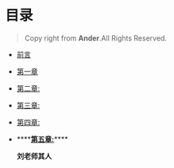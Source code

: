 # 目录

> Copy right from **Ander**.All Rights Reserved.

* [前言](./)
* [第一章](di-yi-zhang/read.md.md)
* [第二章:](di-er-zhang/read.md)
* [第三章:](https://github.com/dfghj123tyuvi/SD-Quotes/tree/6b8411cf2d6a48fce96d4ce7aebdf720d7f1d217/第三章/read.md)
* [第四章:](https://github.com/dfghj123tyuvi/SD-Quotes/tree/6b8411cf2d6a48fce96d4ce7aebdf720d7f1d217/第四章/read.md)
* \*\*\*\*[**第五章:**](https://github.com/dfghj123tyuvi/SD-Quotes/tree/6b8411cf2d6a48fce96d4ce7aebdf720d7f1d217/第五章/read.md)\*\*\*\*

  **刘老师其人**

